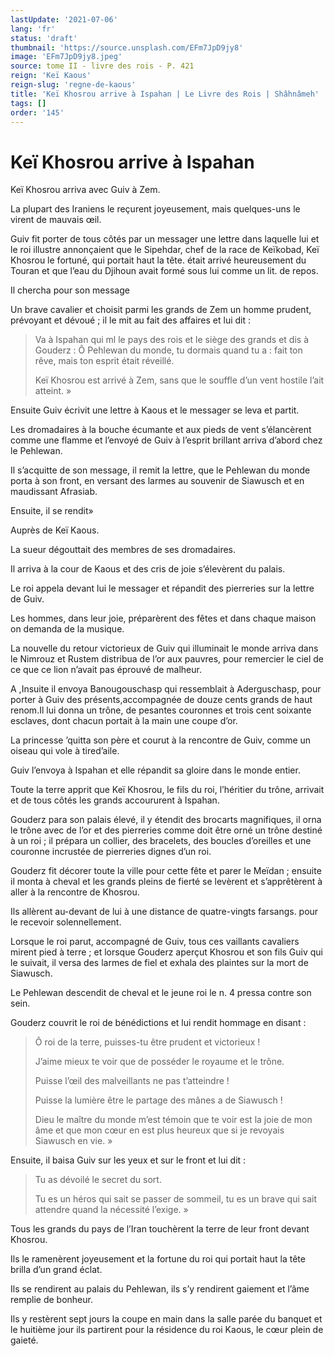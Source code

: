 ```yaml
---
lastUpdate: '2021-07-06'
lang: 'fr'
status: 'draft'
thumbnail: 'https://source.unsplash.com/EFm7JpD9jy8'
image: 'EFm7JpD9jy8.jpeg'
source: tome II - livre des rois - P. 421
reign: 'Keï Kaous'
reign-slug: 'regne-de-kaous'
title: 'Keï Khosrou arrive à Ispahan | Le Livre des Rois | Shâhnâmeh'
tags: []
order: '145'
---
```


<!-- LTeX: language=fr -->

# Keï Khosrou arrive à Ispahan

Keï Khosrou arriva avec Guiv à Zem.

La plupart des Iraniens le reçurent joyeusement, mais quelques-uns le virent de mauvais œil.

Guiv fit porter de tous côtés par un messager une lettre dans laquelle lui et le roi illustre annonçaient que le Sipehdar, chef de la race de Keïkobad, Keï Khosrou le fortuné, qui portait haut la tête. était arrivé heureusement du Touran et que l’eau du Djihoun avait formé sous lui comme un lit. de repos.

Il chercha pour son message

Un brave cavalier et choisit parmi les grands de Zem un homme prudent, prévoyant et dévoué ; il le mit au fait des affaires et lui dit :

> Va à Ispahan qui ml le pays des rois et le siège des grands et dis à Gouderz : Ô Pehlewan du monde, tu dormais quand tu a : fait ton rêve, mais ton esprit était réveillé.
>
> Keï Khosrou est arrivé à Zem, sans que le souffle d’un vent hostile l’ait atteint. »

Ensuite Guiv écrivit une lettre à Kaous et le messager se leva et partit.

Les dromadaires à la bouche écumante et aux pieds de vent s’élancèrent comme une flamme et l’envoyé de Guiv à l’esprit brillant arriva d’abord chez le Pehlewan.

Il s’acquitte de son message, il remit la lettre, que le Pehlewan du monde porta à son front, en versant des larmes au souvenir de Siawusch et en maudissant Afrasiab.

Ensuite, il se rendit»

Auprès de Keï Kaous.

La sueur dégouttait des membres de ses dromadaires.

Il arriva à la cour de Kaous et des cris de joie s’élevèrent du palais.

Le roi appela devant lui le messager et répandit des pierreries sur la lettre de Guiv.

Les hommes, dans leur joie, préparèrent des fêtes et dans chaque maison on demanda de la musique.

La nouvelle du retour victorieux de Guiv qui illuminait le monde arriva dans le Nimrouz et Rustem distribua de l’or aux pauvres, pour remercier le ciel de ce que ce lion n’avait pas éprouvé de malheur.

A ,Insuite il envoya Banougouschasp qui ressemblait à Aderguschasp, pour porter à Guiv des présents,accompagnée de douze cents grands de haut renom.Il lui donna un trône, de pesantes couronnes et trois cent soixante esclaves, dont chacun portait à la main une coupe d’or.

La princesse ’quitta son père et courut à la rencontre de Guiv, comme un oiseau qui vole à tired’aile.

Guiv l’envoya à Ispahan et elle répandit sa gloire dans le monde entier.

Toute la terre apprit que Keï Khosrou, le fils du roi, l’héritier du trône, arrivait et de tous côtés les grands accoururent à Ispahan.

Gouderz para son palais élevé, il y étendit des brocarts magnifiques, il orna le trône avec de l’or et des pierreries comme doit être orné un trône destiné à un roi ; il prépara un collier, des bracelets, des boucles d’oreilles et une couronne incrustée de pierreries dignes d’un roi.

Gouderz fit décorer toute la ville pour cette fête et parer le Meïdan ; ensuite il monta à cheval et les grands pleins de fierté se levèrent et s’apprêtèrent à aller à la rencontre de Khosrou.

Ils allèrent au-devant de lui à une distance de quatre-vingts farsangs. pour le recevoir solennellement.

Lorsque le roi parut, accompagné de Guiv, tous ces vaillants cavaliers mirent pied à terre ; et lorsque Gouderz aperçut Khosrou et son fils Guiv qui le suivait, il versa des larmes de fiel et exhala des plaintes sur la mort de Siawusch.

Le Pehlewan descendit de cheval et le jeune roi le n.
4
pressa contre son sein.

Gouderz couvrit le roi de bénédictions et lui rendit hommage en disant :

> Ô roi de la terre, puisses-tu être prudent et victorieux !
>
> J’aime mieux te voir que de posséder le royaume et le trône.
>
> Puisse l’œil des malveillants ne pas t’atteindre !
>
> Puisse la lumière être le partage des mânes a de Siawusch !
>
> Dieu le maître du monde m’est témoin que te voir est la joie de mon âme et que mon cœur en est plus heureux que si je revoyais Siawusch en vie. »

Ensuite, il baisa Guiv sur les yeux et sur le front et lui dit :

> Tu as dévoilé le secret du sort.
>
> Tu es un héros qui sait se passer de sommeil, tu es un brave qui sait attendre quand la nécessité l’exige. »

Tous les grands du pays de l’Iran touchèrent la terre de leur front devant Khosrou.

Ils le ramenèrent joyeusement et la fortune du roi qui portait haut la tête brilla d’un grand éclat.

Ils se rendirent au palais du Pehlewan, ils s’y rendirent gaiement et l’âme remplie de bonheur.

Ils y restèrent sept jours la coupe en main dans la salle parée du banquet et le huitième jour ils partirent pour la résidence du roi Kaous, le cœur plein de gaieté.
